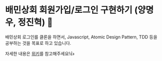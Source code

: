 # 배민상회 회원가입/로그인 구현하기 (양명우, 정진혁) 👊
배민상회 로그인를 클론을 하면서, Javascript, Atomic Design Pattern, TDD 등을 공부하는 것을 목표로 하고 있습니다.

자세한 내용은 [위키](https://github.com/woowa-techcamp-2020/market-8/wiki)를 참고해주세요!👍
